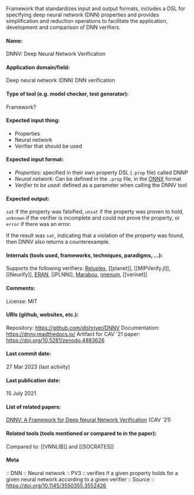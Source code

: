 Framework that standardizes input and output formats, includes a DSL for specifying deep neural network (DNN) properties and provides simplification and reduction operations to facilitate the application, development and comparison of DNN verifiers.

#### Name:
DNNV: Deep Neural Network Verification

#### Application domain/field:
Deep neural network (DNN)
DNN verification

#### Type of tool (e.g. model checker, test generator):
Framework?

#### Expected input thing:
- Properties
- Neural network
- Verifier that should be used

#### Expected input format:
- *Properties*: specified in their own property DSL (`.prop` file) called DNNP
- *Neural network*: Can be defined in the `.prop` file, in the [ONNX](../Formats/ONNX.md) format
- *Verifier to be used*: defined as a parameter when calling the DNNV tool

#### Expected output:
`sat` if the property was falsified, `unsat` if the property was proven to hold, `unknown` if the verifier is incomplete and could not prove the property, or `error` if there was an error.

If the result was `sat`, indicating that a violation of the property was found, then DNNV also returns a counterexample.

#### Internals (tools used, frameworks, techniques, paradigms, ...):
Supports the following verifiers: [Reluplex](Solvers/SMT/Reluplex.md), [[planet]], [[MIPVerify.jl]], [[Neurify]], [ERAN](ERAN.md), [[PLNN]], [Marabou](Marabou.md), [nnenum](nnenum.md), [[verinet]]

#### Comments:
License: MIT

#### URIs (github, websites, etc.):
Repository: https://github.com/dlshriver/DNNV
Documentation: https://dnnv.readthedocs.io/
Artifact for CAV '21 paper: https://doi.org/10.5281/zenodo.4883626

#### Last commit date:
27 Mar 2023 (last activity)

#### Last publication date:
15 July 2021

#### List of related papers:
[DNNV: A Framework for Deep Neural Network Verification](https://doi.org/10.1007/978-3-030-81685-8_6) (CAV '21)

#### Related tools (tools mentioned or compared to in the paper):
Compared to: [[VNNLIB]] and [[SOCRATES]]

#### Meta
:: DNN
:: Neural network
:: PV3 :: verifies if a given property holds for a given neural network according to a given verifier
:: Source :: https://doi.org/10.1145/3550355.3552426
